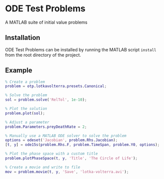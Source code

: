 # ODE Test Problems

A MATLAB suite of initial value problems

## Installation

ODE Test Problems can be installed by running the MATLAB script `install` from the root directory of the project.

## Example

```matlab
% Create a problem
problem = otp.lotkavolterra.presets.Canonical;

% Solve the problem
sol = problem.solve('RelTol', 1e-10);

% Plot the solution
problem.plot(sol);

% Adjust a parameter
problem.Parameters.preyDeathRate = 2;

% Manually use a MATLAB ODE solver to solve the problem
options = odeset('Jacobian', problem.Rhs.Jacobian);
[t, y] = ode15s(problem.Rhs.F, problem.TimeSpan, problem.Y0, options);

% Plot the phase space with a custom title
problem.plotPhaseSpace(t, y, 'Title', 'The Circle of Life');

% Create a movie and write to file
mov = problem.movie(t, y, 'Save', 'lotka-volterra.avi');
```
